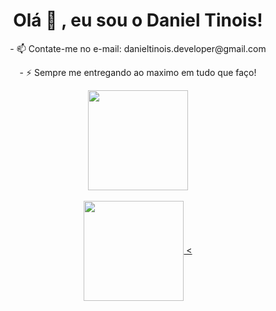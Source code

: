 <h1 align="center">Olá 🤗 , eu sou o Daniel Tinois!</h1>

<p align="center">
- 📫 Contate-me no e-mail: danieltinois.developer@gmail.com
  </p>
  <p align="center">
- ⚡ Sempre me entregando ao maximo em tudo que faço!
</p>

<div align="center">
  <a href="https://github.com/danieltinois">
  <img align="center" height="160em" src="https://github-readme-stats.vercel.app/api?username=4beUser&show_icons=true&theme=aura&include_all_commits=true&count_private=true"/>
    <br></br>
  <img align="center" height="160em" src="https://github-readme-stats.vercel.app/api/top-langs/?username=4beUser&layout=compact&langs_count=7&theme=aura"/>
<</div>

